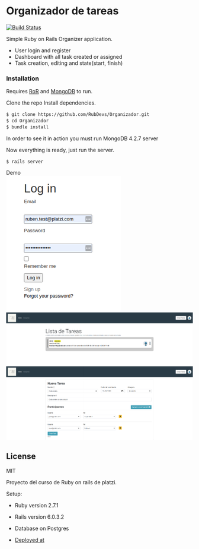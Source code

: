 # Organizador de tareas

[![Build Status](https://travis-ci.org/joemccann/dillinger.svg?branch=master)](https://travis-ci.org/joemccann/dillinger)

Simple Ruby on Rails Organizer application.

- User login and register
- Dashboard with all task created or assigned
- Task creation, editing and state(start, finish)

### Installation

Requires [RoR](https://rubyonrails.org/) and [MongoDB](https://www.mongodb.com/es) to run.

Clone the repo
Install dependencies.

```sh
$ git clone https://github.com/RubDevs/Organizador.git
$ cd Organizador
$ bundle install
```

In order to see it in action you must run MongoDB 4.2.7 server

Now everything is ready, just run the server.

```
$ rails server
```

Demo  
![login](/assets/logintasker.png)  
![dashboard](/assets/dashboardtasker.png)  
![create](/assets/createtask.png)

## License

MIT

Proyecto del curso de Ruby on rails de platzi.

Setup:

- Ruby version 2.7.1

- Rails version 6.0.3.2

- Database on Postgres
- [Deployed at](https://rubdevsorganizador.herokuapp.com/)

